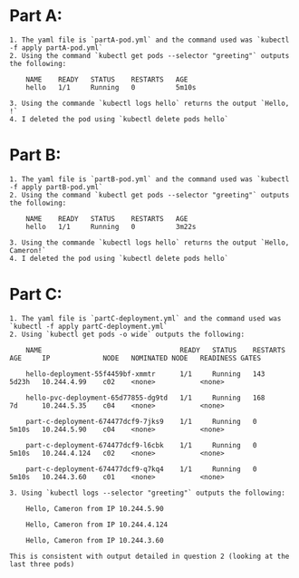 # Part A:

	1. The yaml file is `partA-pod.yml` and the command used was `kubectl -f apply partA-pod.yml`
	2. Using the command `kubectl get pods --selector "greeting"` outputs the following:
	
```
    NAME    READY   STATUS    RESTARTS   AGE
    hello   1/1     Running   0          5m10s
```

	3. Using the commande `kubectl logs hello` returns the output `Hello, !`
	4. I deleted the pod using `kubectl delete pods hello`


# Part B:

	1. The yaml file is `partB-pod.yml` and the command used was `kubectl -f apply partB-pod.yml`
	2. Using the command `kubectl get pods --selector "greeting"` outputs the following:
	
```
	NAME    READY   STATUS    RESTARTS   AGE
	hello   1/1     Running   0          3m22s
```

	3. Using the commande `kubectl logs hello` returns the output `Hello, Cameron!`
	4. I deleted the pod using `kubectl delete pods hello`


# Part C:

	1. The yaml file is `partC-deployment.yml` and the command used was `kubectl -f apply partC-deployment.yml`
	2. Using `kubectl get pods -o wide` outputs the following:

~~~
 	NAME                                  READY   STATUS    RESTARTS   AGE     IP             NODE   NOMINATED NODE   READINESS GATES
 
 	hello-deployment-55f4459bf-xmmtr      1/1     Running   143        5d23h   10.244.4.99    c02    <none>           <none>
 
 	hello-pvc-deployment-65d77855-dg9td   1/1     Running   168        7d      10.244.5.35    c04    <none>           <none>
 
 	part-c-deployment-674477dcf9-7jks9    1/1     Running   0          5m10s   10.244.5.90    c04    <none>           <none>
 
 	part-c-deployment-674477dcf9-l6cbk    1/1     Running   0          5m10s   10.244.4.124   c02    <none>           <none>
 
 	part-c-deployment-674477dcf9-q7kq4    1/1     Running   0          5m10s   10.244.3.60    c01    <none>           <none>
~~~

	3. Using `kubectl logs --selector "greeting"` outputs the following:

~~~
 	Hello, Cameron from IP 10.244.5.90
 
 	Hello, Cameron from IP 10.244.4.124
 
 	Hello, Cameron from IP 10.244.3.60
~~~

	This is consistent with output detailed in question 2 (looking at the last three pods)
